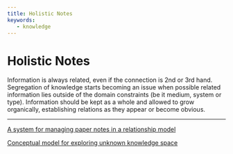 ```yaml
---
title: Holistic Notes
keywords: 
   - knowledge
---
```


# Holistic Notes

Information is always related, even if the connection is 2nd or 3rd hand.
Segregation of knowledge starts becoming an issue when possible related information lies outside of the domain constraints (be it medium, system or type).
Information should be kept as a whole and allowed to grow organically, establishing relations as they appear or become obvious.

----

[A system for managing paper notes in a relationship model](./20191224110711.md)

[Conceptual model for exploring unknown knowledge space](./20191124235145.md)
